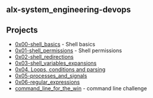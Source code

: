 ## alx-system_engineering-devops
## Projects
- [0x00-shell_basics](https://github.com/Nyaguthii-C/alx-system_engineering-devops/tree/main/0x00-shell_basics) - Shell basics
- [0x01-shell_permissions](https://github.com/Nyaguthii-C/alx-system_engineering-devops/tree/main/0x01-shell_permissions) - Shell permissions
- [0x02-shell_redirections](https://github.com/Nyaguthii-C/alx-system_engineering-devops/tree/main/0x02-shell_redirections)
- [0x03-shell_variables_expansions](https://github.com/Nyaguthii-C/alx-system_engineering-devops/tree/main/0x03-shell_variables_expansions)
- [0x04. Loops, conditions and parsing](https://github.com/Nyaguthii-C/alx-system_engineering-devops/tree/main/0x04-loops_conditions_and_parsing)
- [0x05-processes_and_signals](https://github.com/Nyaguthii-C/alx-system_engineering-devops/tree/main/0x05-processes_and_signals)
- [0x06-regular_expressions](https://github.com/Nyaguthii-C/alx-system_engineering-devops/tree/main/0x06-regular_expressions)
- [command_line_for_the_win](https://github.com/Nyaguthii-C/alx-system_engineering-devops/tree/main/command_line_for_the_win) - command line challenge
